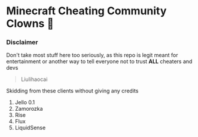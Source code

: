 # Minecraft Cheating Community Clowns 🤡
### Disclaimer
Don't take most stuff here too seriously, as this repo is legit meant for entertainment or another way to tell everyone not to trust **ALL** cheaters and devs

> Liulihaocai

Skidding from these clients without giving any credits
1. Jello 0.1
2. Zamorozka 
3. Rise  
4. Flux
5. LiquidSense 

